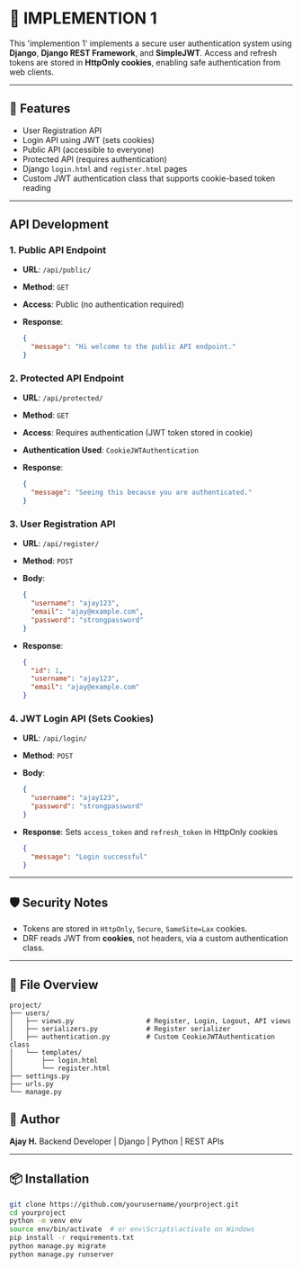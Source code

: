 # 🔐 IMPLEMENTION 1

This 'implemention 1' implements a secure user authentication system using **Django**, **Django REST Framework**, and **SimpleJWT**.
Access and refresh tokens are stored in **HttpOnly cookies**, enabling safe authentication from web clients.

---

## 🚀 Features

* User Registration API
* Login API using JWT (sets cookies)
* Public API (accessible to everyone)
* Protected API (requires authentication)
* Django `login.html` and `register.html` pages
* Custom JWT authentication class that supports cookie-based token reading


---

## API Development

### 1. Public API Endpoint

* **URL**: `/api/public/`
* **Method**: `GET`
* **Access**: Public (no authentication required)
* **Response**:

  ```json
  {
    "message": "Hi welcome to the public API endpoint."
  }
  ```

### 2. Protected API Endpoint

* **URL**: `/api/protected/`
* **Method**: `GET`
* **Access**: Requires authentication (JWT token stored in cookie)
* **Authentication Used**: `CookieJWTAuthentication`
* **Response**:

  ```json
  {
    "message": "Seeing this because you are authenticated."
  }
  ```

### 3. User Registration API

* **URL**: `/api/register/`
* **Method**: `POST`
* **Body**:

  ```json
  {
    "username": "ajay123",
    "email": "ajay@example.com",
    "password": "strongpassword"
  }
  ```
* **Response**:

  ```json
  {
    "id": 1,
    "username": "ajay123",
    "email": "ajay@example.com"
  }
  ```

### 4. JWT Login API (Sets Cookies)

* **URL**: `/api/login/`
* **Method**: `POST`
* **Body**:

  ```json
  {
    "username": "ajay123",
    "password": "strongpassword"
  }
  ```
* **Response**: Sets `access_token` and `refresh_token` in HttpOnly cookies

  ```json
  {
    "message": "Login successful"
  }
  ```

---

## 🛡️ Security Notes

* Tokens are stored in `HttpOnly`, `Secure`, `SameSite=Lax` cookies.
* DRF reads JWT from **cookies**, not headers, via a custom authentication class.

---

## 📁 File Overview

```
project/
├── users/
│   ├── views.py                  # Register, Login, Logout, API views
│   ├── serializers.py            # Register serializer
│   ├── authentication.py         # Custom CookieJWTAuthentication class
│   └── templates/
│       ├── login.html
│       └── register.html
├── settings.py
├── urls.py
└── manage.py
```

## 👤 Author

**Ajay H.**
Backend Developer | Django | Python | REST APIs



---

## 📦 Installation

```bash
git clone https://github.com/yourusername/yourproject.git
cd yourproject
python -m venv env
source env/bin/activate  # or env\Scripts\activate on Windows
pip install -r requirements.txt
python manage.py migrate
python manage.py runserver
```
